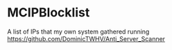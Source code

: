 # MCIPBlocklist
A list of IPs that my own system gathered running https://github.com/DominicTWHV/Anti_Server_Scanner
